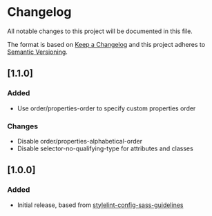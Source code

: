# Changelog
All notable changes to this project will be documented in this file.

The format is based on [Keep a Changelog](http://keepachangelog.com/en/1.0.0/)
and this project adheres to [Semantic Versioning](http://semver.org/spec/v2.0.0.html).

## [1.1.0]
### Added
- Use order/properties-order to specify custom properties order
### Changes
- Disable order/properties-alphabetical-order
- Disable selector-no-qualifying-type for attributes and classes


## [1.0.0]
### Added
- Initial release, based from [stylelint-config-sass-guidelines](https://github.com/bjankord/stylelint-config-sass-guidelines)
